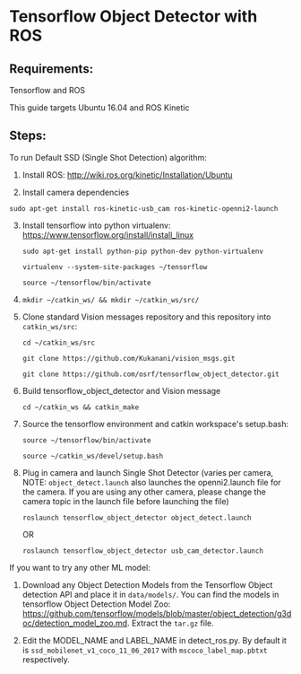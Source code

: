 # Tensorflow Object Detector with ROS

## Requirements:

Tensorflow and ROS

This guide targets Ubuntu 16.04 and ROS Kinetic

## Steps:

To run Default SSD (Single Shot Detection) algorithm:

1. Install ROS: http://wiki.ros.org/kinetic/Installation/Ubuntu

2. Install camera dependencies

`sudo apt-get install ros-kinetic-usb_cam ros-kinetic-openni2-launch`

3. Install tensorflow into python virtualenv: https://www.tensorflow.org/install/install_linux

    `sudo apt-get install python-pip python-dev python-virtualenv`

    `virtualenv --system-site-packages ~/tensorflow`

    `source ~/tensorflow/bin/activate`

4. `mkdir ~/catkin_ws/ && mkdir ~/catkin_ws/src/`

5. Clone standard Vision messages repository and this repository into `catkin_ws/src`:

    `cd ~/catkin_ws/src`

    `git clone https://github.com/Kukanani/vision_msgs.git`

    `git clone https://github.com/osrf/tensorflow_object_detector.git`

6. Build tensorflow_object_detector and Vision message 

    `cd ~/catkin_ws && catkin_make`

7. Source the tensorflow environment and catkin workspace's setup.bash:

    `source ~/tensorflow/bin/activate`

    `source ~/catkin_ws/devel/setup.bash`

8. Plug in camera and launch Single Shot Detector (varies per camera, NOTE: `object_detect.launch` also launches the openni2.launch file for the camera. If you are using any other camera, please change the camera topic in the launch file before launching the file)

    `roslaunch tensorflow_object_detector object_detect.launch`

    OR

    `roslaunch tensorflow_object_detector usb_cam_detector.launch`



If you want to try any other ML model:

1. Download any Object Detection Models from the Tensorflow Object detection API and place it in `data/models/`. You can find the models in tensorflow Object Detection Model Zoo: https://github.com/tensorflow/models/blob/master/object_detection/g3doc/detection_model_zoo.md. Extract the `tar.gz` file.

2. Edit the MODEL_NAME and LABEL_NAME in detect_ros.py. By default it is `ssd_mobilenet_v1_coco_11_06_2017` with `mscoco_label_map.pbtxt` respectively. 

